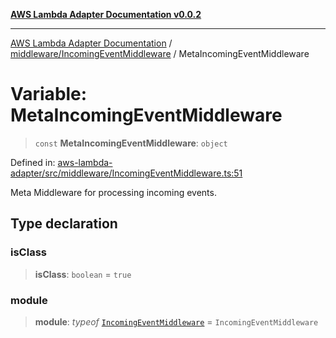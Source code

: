 [**AWS Lambda Adapter Documentation v0.0.2**](../../../README.md)

***

[AWS Lambda Adapter Documentation](../../../modules.md) / [middleware/IncomingEventMiddleware](../README.md) / MetaIncomingEventMiddleware

# Variable: MetaIncomingEventMiddleware

> `const` **MetaIncomingEventMiddleware**: `object`

Defined in: [aws-lambda-adapter/src/middleware/IncomingEventMiddleware.ts:51](https://github.com/stonemjs/aws-lambda-adapter/blob/40d2096417dfa656208c25f0f4a9d23bf5291928/src/middleware/IncomingEventMiddleware.ts#L51)

Meta Middleware for processing incoming events.

## Type declaration

### isClass

> **isClass**: `boolean` = `true`

### module

> **module**: *typeof* [`IncomingEventMiddleware`](../classes/IncomingEventMiddleware.md) = `IncomingEventMiddleware`

